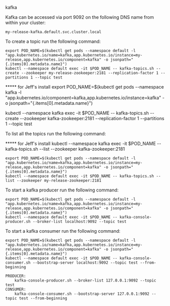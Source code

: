 kafka

Kafka can be accessed via port 9092 on the following DNS name from within your cluster:

    my-release-kafka.default.svc.cluster.local

To create a topic run the following command:

    export POD_NAME=$(kubectl get pods --namespace default -l "app.kubernetes.io/name=kafka,app.kubernetes.io/instance=my-release,app.kubernetes.io/component=kafka" -o jsonpath="{.items[0].metadata.name}")
    kubectl --namespace default exec -it $POD_NAME -- kafka-topics.sh --create --zookeeper my-release-zookeeper:2181 --replication-factor 1 --partitions 1 --topic test

***** for Jeff's install
export POD_NAME=$(kubectl get pods --namespace kafka -l "app.kubernetes.io/component=kafka,app.kubernetes.io/instance=kafka" -o jsonpath="{.items[0].metadata.name}")

kubectl --namespace kafka exec -it $POD_NAME -- kafka-topics.sh --create --zookeeper kafka-zookeeper:2181 --replication-factor 1 --partitions 1 --topic test

To list all the topics run the following command:

***** for Jeff's install
kubectl --namespace kafka exec -it $POD_NAME -- kafka-topics.sh --list --zookeeper kafka-zookeeper:2181

    export POD_NAME=$(kubectl get pods --namespace default -l "app.kubernetes.io/name=kafka,app.kubernetes.io/instance=my-release,app.kubernetes.io/component=kafka" -o jsonpath="{.items[0].metadata.name}")
    kubectl --namespace default exec -it $POD_NAME -- kafka-topics.sh --list --zookeeper my-release-zookeeper:2181

To start a kafka producer run the following command:

    export POD_NAME=$(kubectl get pods --namespace default -l "app.kubernetes.io/name=kafka,app.kubernetes.io/instance=my-release,app.kubernetes.io/component=kafka" -o jsonpath="{.items[0].metadata.name}")
    kubectl --namespace default exec -it $POD_NAME -- kafka-console-producer.sh --broker-list localhost:9092 --topic test

To start a kafka consumer run the following command:

    export POD_NAME=$(kubectl get pods --namespace default -l "app.kubernetes.io/name=kafka,app.kubernetes.io/instance=my-release,app.kubernetes.io/component=kafka" -o jsonpath="{.items[0].metadata.name}")
    kubectl --namespace default exec -it $POD_NAME -- kafka-console-consumer.sh --bootstrap-server localhost:9092 --topic test --from-beginning

    PRODUCER:
        kafka-console-producer.sh --broker-list 127.0.0.1:9092 --topic test
    CONSUMER:
        kafka-console-consumer.sh --bootstrap-server 127.0.0.1:9092 --topic test --from-beginning

